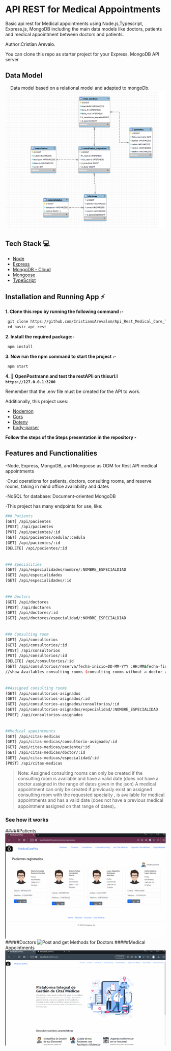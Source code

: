 # API REST for Medical Appointments


Basic api rest for Medical appointments using Node.js,Typescript, Express.js, MongoDB including the main data models like doctors, patients and medical appointment between doctors and patients.


Author:Cristian Arevalo.


You can clone this repo as starter project for your Express, MongoDB API server


## Data Model
    Data model based on a relational model and adapted to mongoDb.
        ![Relational Data Model](/assets/image.png)


## Tech Stack 💻


- [Node](https://nodejs.org/en)
- [Express](https://expressjs.com/)
- [MongoDB - Cloud](https://www.mongodb.com/cloud)
- [Mongoose](https://mongoosejs.com)
- [TypeScript](https://www.typescriptlang.org/)


## Installation and Running App :zap:



**1. Clone this repo by running the following command :-**


```bash
 git clone https://github.com/CristiansArevalom/Api_Rest_Medical_Care_Typescript
 cd basic_api_rest
```


**2. Install the required package:-**


```bash
 npm install
```


**3. Now run the npm command to start the project :-**


```bash
 npm start
```


**4.** **🎉 OpenPostmann and test the restAPIi on thisurl:l `https://127.0.0.1:3200`**


Remember that the .env file must be created for the API to work.


Additionally, this project uses:


- [Nodemon](https://nodemon.io)
- [Cors](https://www.npmjs.com/package/cors)
- [Dotenv](https://www.npmjs.com/package/dotenv)
- [body-parser](https://www.npmjs.com/package/body-parser)


**Follow the steps of the Steps presentation in the repository -**


## Features and Functionalities
-Node, Express, MongoDB, and Mongoose as ODM for Rest API medical appointments


-Crud operations for patients, doctors, consulting rooms, and reserve rooms, taking in mind office availability and dates


-NoSQL for database: Document-oriented MongoDB

-This project has many endpoints for use, like:
```bash
### Patients
[GET] /api/pacientes
[POST] /api/pacientes
[PUT] /api/pacientes/:id
[GET] /api/pacientes/cedula/:cedula
[GET] /api/pacientes/:id
[DELETE] /api/pacientes/:id


### Specialities
[GET] /api/especialidades/nombre/:NOMBRE_ESPECIALDIAD
[GET] /api/especialidades
[GET] /api/especialidades/:id


### Doctors
[GET] /api/doctores
[POST] /api/doctores
[GET] /api/doctores/:id
[GET] /api/doctores/especialidad/:NOMBRE_ESPECIALDIAD


### Consulting room
[GET] /api/consultorios
[GET] /api/consultorios/:id
[POST] /api/consultorios
[PUT] /api/consultorios/:id
[DELETE] /api/consultorios/:id
[GET] /api/consultorios/reserva/fecha-inicio=DD-MM-YYY :HH:MM&fecha-fin=DD-MM-YYY :HH:MM
//show Availables consulting rooms (consulting rooms without a doctor assigned)


##Assigned consulting rooms
[GET] /api/consultorios-asignados
[GET] /api/consultorios-asignados/:id
[GET] /api/consultorios-asignados/consultorios/:id
[GET] /api/consultorios-asignados/especialidad/:NOMBRE_ESPECIALIDAD
[POST] /api/consultorios-asignados


##Medical appointments
[GET] /api/citas-medicas
[GET] /api/citas-medicas/consultorio-asignado/:id
[GET] /api/citas-medicas/paciente/:id
[GET] /api/citas-medicas/doctor/:id
[GET] /api/citas-medicas/especialidad/:id
[POST] /api/citas-medicas
```
> Note: Assigned consulting rooms can only be created if the consulting room is available and have a valid date (does not have a doctor assigned in the range of dates given in the json)
A medical appointment can only be created if previously exist an assigned consulting room with the requested specialty , is available for medical appointments and has a valid date (does not have a previous medical appointment assigned on that range of dates)。




### See how it works


#####Patients
![Post and get Methods for patients](/assets/PostPatients.gif)
#####Doctors
![Post and get Methods for Doctors](/assets/PostDoctor.gif)
#####Medical Appointments
![Post and get Methods for Medical appointments](/assets//PostMedicalAppointments.gif)



